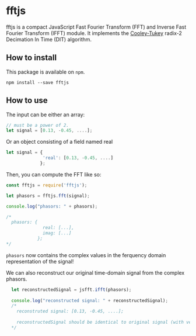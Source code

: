 # fftjs
fftjs is a compact JavaScript Fast Fourier Transform (FFT) and Inverse Fast Fourier Transform (IFFT) module.
It implements the [Cooley-Tukey](https://en.wikipedia.org/wiki/Cooley%E2%80%93Tukey_FFT_algorithm) radix-2 Decimation In Time (DIT) algorithm.


## How to install

This package is available on `npm`.

`npm install --save fftjs`

## How to use

The input can be either an array:
```javascript
// must be a power of 2.
let signal = [0.13, -0.45, ....];
```

Or an object consisting of a field named real
```javascript
let signal = {
              'real': [0.13, -0.45, ....]
             };
```

Then, you can compute the FFT like so:

```javascript
const fftjs = require('fftjs');

let phasors = fftjs.fft(signal);

console.log("phasors: " + phasors);

/*
  phasors: {
              real: [...],
              imag: [...]
            };
*/
```

`phasors` now contains the complex values in the ferquency domain representation of the signal!

We can also reconstruct our original time-domain signal from the complex phasors.

```javascript
  let reconstructedSignal = jsfft.ifft(phasors);
  
  console.log("reconstructed signal: " + reconstructedSignal);
  /*
    reconstruted signal: [0.13, -0.45, ....];
  
    reconstructedSignal should be identical to original signal (with very slight rounding errors caused by JavaScript)
  */
```

